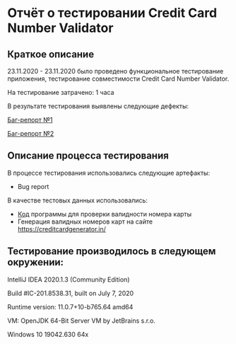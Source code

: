 # Отчёт о тестировании Credit Card Number Validator #

## Краткое описание 

23.11.2020 - 23.11.2020 было проведено функциональное тестирование приложения, тестирование совместимости Credit Card Number Validator.

На тестирование затрачено: 1 часа

В результате тестирования выявлены следующие дефекты:

[Баг-репорт №1](https://github.com/kawasary/java-homework-1.2/issues/1)

[Баг-репорт №2](https://github.com/kawasary/java-homework-1.2/issues/2)






## Описание процесса тестирования

В процессе тестирования использовались следующие артефакты:
* Bug report

В качестве тестовых данных использовались:

* [Код](https://github.com/netology-code/javaqa-homeworks/tree/master/intro) программы для проверки валидности номера карты
* Генерация валидных номеров карт на сайте https://creditcardgenerator.in/


## Тестирование производилось в следующем окружении:


 IntelliJ IDEA 2020.1.3 (Community Edition)
  
   Build #IC-201.8538.31, built on July 7, 2020
   
   Runtime version: 11.0.7+10-b765.64 amd64
   
   VM: OpenJDK 64-Bit Server VM by JetBrains s.r.o.
   
   Windows 10 19042.630 64x